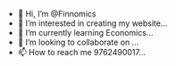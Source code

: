 - 👋 Hi, I’m @Finnomics
- 👀 I’m interested in creating my website...
- 🌱 I’m currently learning Economics...
- 💞️ I’m looking to collaborate on ...
- 📫 How to reach me 9762490017...

<!---
Finnomics/Finnomics is a ✨ special ✨ repository because its `README.md` (this file) appears on your GitHub profile.
You can click the Preview link to take a look at your changes.
--->
